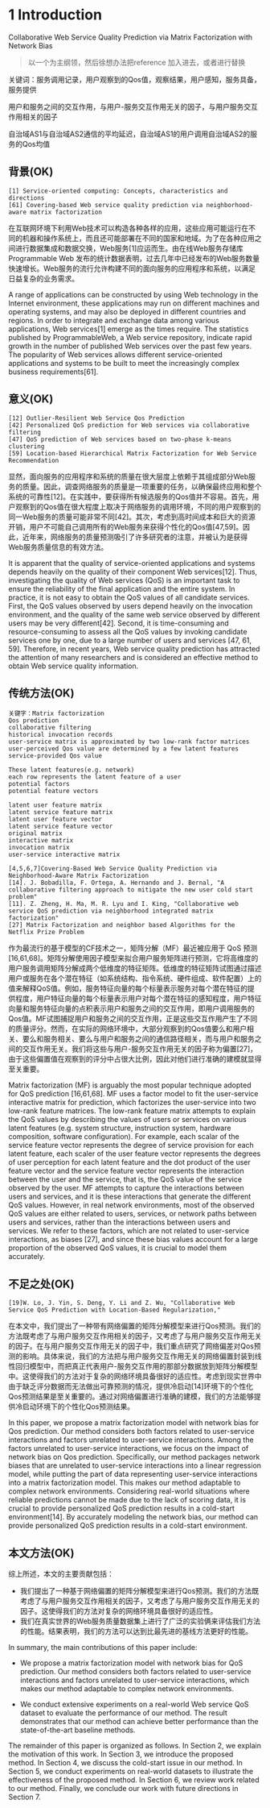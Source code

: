 # 1 Introduction

Collaborative Web Service Quality Prediction via Matrix Factorization with Network Bias

> 以一个为主纲领，然后徐想办法把reference 加入进去，或者进行替换

关键词：服务调用记录，用户观察到的Qos值，观察结果，用户感知，服务具备，服务提供

用户和服务之间的交互作用，与用户-服务交互作用无关的因子，与用户服务交互作用相关的因子

自治域AS1与自治域AS2通信的平均延迟，自治域AS1的用户调用自治域AS2的服务的Qos均值

## 背景(OK)

```
[1] Service-oriented computing: Concepts, characteristics and directions
[61] Covering-based Web service quality prediction via neighborhood-aware matrix factorization
```

在互联网环境下利用Web技术可以构造各种各样的应用，这些应用可能运行在不同的机器和操作系统上，而且还可能部署在不同的国家和地域。为了在各种应用之间进行数据集成和数据交换，Web服务[1]应运而生。由在线Web服务存储库 Programmable Web 发布的统计数据表明，过去几年中已经发布的Web服务数量快速增长。Web服务的流行允许构建不同的面向服务的应用程序和系统，以满足日益复杂的业务需求。

A range of applications can be constructed by using Web technology in the Internet environment, these applications may run on different machines and operating systems, and may also be deployed in different countries and regions. In order to integrate and exchange data among various applications, Web services[1] emerge as the times require. The statistics published by ProgrammableWeb, a Web service repository, indicate rapid growth in the number of published Web services over the past few years. The popularity of Web services allows different service-oriented applications and systems to be built to meet the increasingly complex business requirements[61].

## 意义(OK)

```
[12] Outlier-Resilient Web Service Qos Prediction
[42] Personalized QoS prediction for Web services via collaborative filtering
[47] QoS prediction of Web services based on two-phase k-means clustering
[59] Location-based Hierarchical Matrix Factorization for Web Service Recommendation
```

显然，面向服务的应用程序和系统的质量在很大层度上依赖于其组成部分Web服务的质量。因此，调查网络服务的质量是一项重要的任务，以确保最终应用和整个系统的可靠性[12]。在实践中，要获得所有候选服务的Qos值并不容易。首先，用户观察到的Qos值在很大程度上取决于网络服务的调用环境，不同的用户观察到的同一Web服务的质量可能非常不同[42]。其次，考虑到高时间成本和巨大的资源开销，用户不可能自己调用所有的Web服务来获得个性化的Qos值[47,59]。因此，近年来，网络服务的质量预测吸引了许多研究者的注意，并被认为是获得Web服务质量信息的有效方法。

It is apparent that the quality of service-oriented applications and systems depends heavily on the quality of their component Web services[12]. Thus, investigating the quality of Web services (QoS) is an important task to ensure the reliability of the final application and the entire system. In practice, it is not easy to obtain the QoS values of all candidate services. First, the QoS values observed by users depend heavily on the invocation environment, and the quality of the same web service observed by different users may be very different[42]. Second, it is time-consuming and resource-consuming to assess all the QoS values by invoking candidate services one by one, due to a large number of users and services [47, 61, 59]. Therefore, in recent years, Web service quality prediction has attracted the attention of many researchers and is considered an effective method to obtain Web service quality information.



## 传统方法(OK)

```
关键字：Matrix factorization
Qos prediction
collaborative filtering
historical invocation records
user-service matrix is approximated by two low-rank factor matrices
user-perceived Qos value are determined by a few latent features
service-provided Qos value

These latent features(e.g. network)
each row represents the latent feature of a user
potential factors
potential feature vectors

latent user feature matrix
latent service feature matrix
latent user feature vector
latent service feature vector
original matrix
interactive matrix
invocation matrix
user-service interactive matrix
```

```
[4,5,6,7]Covering-Based Web Service Quality Prediction via Neighborhood-Aware Matrix Factorization
[14]. J. Bobadilla, F. Ortega, A. Hernando and J. Bernal, "A collaborative filtering approach to mitigate the new user cold start problem"
[11]. Z. Zheng, H. Ma, M. R. Lyu and I. King, "Collaborative web service QoS prediction via neighborhood integrated matrix factorization"
[27] Matrix Factorization and neighbor based Algorithms for the Netflix Prize Problem
```

作为最流行的基于模型的CF技术之一，矩阵分解（MF）最近被应用于 QoS 预测[16,61,68]。矩阵分解使用因子模型来拟合用户服务矩阵进行预测，它将高维度的用户服务调用矩阵分解成两个低维度的特征矩阵。低维度的特征矩阵试图通过描述用户或服务在各个潜在特征（如系统结构、指令系统、硬件组成、软件配置）上的值来解释QoS值。例如，服务特征向量的每个标量表示服务对每个潜在特征的提供程度，用户特征向量的每个标量表示用户对每个潜在特征的感知程度，用户特征向量和服务特征向量的点积表示用户和服务之间的交互作用，即用户调用服务的Qos值。MF试图捕捉用户和服务之间的交互作用，正是这些交互作用产生了不同的质量评分。然而，在实际的网络环境中，大部分观察到的Qos值要么和用户相关、要么和服务相关、要么与用户和服务之间的通信路径相关，而与用户和服务之间的交互作用无关。我们将这些与用户-服务交互作用无关的因子称为偏置[27]，由于这些偏置值在观察到的评分中占很大比例，因此对他们进行准确的建模就显得至关重要。

Matrix factorization (MF) is arguably the most popular technique adopted for QoS prediction [16,61,68]. MF uses a factor model to fit the user-service interactive matrix for prediction, which factorizes the user-service into two low-rank feature matrices. The low-rank feature matrix attempts to explain the QoS values by describing the values of users or services on various latent features (e.g. system structure, instruction system, hardware composition, software configuration). For example, each scalar of the service feature vector represents the degree of service provision for each latent feature, each scaler of the user feature vector represents the degrees of user perception for each latent feature and the dot product of the user feature vector and the service feature vector represents the interaction between the user and the service, that is, the QoS value of the service observed by the user. MF attempts to capture the interactions between users and services, and it is these interactions that generate the different QoS values. However, in real network environments, most of the observed QoS values are either related to users, services, or network paths between users and services, rather than the interactions between users and services. We refer to these factors, which are not related to user-service interactions, as biases [27], and since these bias values account for a large proportion of the observed QoS values, it is crucial to model them accurately.



## 不足之处(OK)

```
[19]W. Lo, J. Yin, S. Deng, Y. Li and Z. Wu, "Collaborative Web Service QoS Prediction with Location-Based Regularization,"
```

在本文中，我们提出了一种带有网络偏置的矩阵分解模型来进行Qos预测。我们的方法既考虑了与用户服务交互作用相关的因子，又考虑了与用户服务交互作用无关的因子。在与用户服务交互作用无关的因子中，我们重点研究了网络偏差对Qos预测的影响。具体来说，我们的方法把与用户服务交互作用无关的网络偏置封装到线性回归模型中，而把真正代表用户-服务交互作用的那部分数据放到矩阵分解模型中。这使得我们的方法对于复杂的网络环境具备很好的适应性。考虑到现实世界中由于缺乏评分数据而无法做出可靠预测的情况，提供冷启动[14]环境下的个性化Qos预测结果是至关重要的。通过对网络偏置进行准确的建模，我们的方法能够提供冷启动环境下的个性化Qos预测结果。

In this paper, we propose a matrix factorization model with network bias for Qos prediction. Our method considers both factors related to user-service interactions and factors unrelated to user-service interactions. Among the factors unrelated to user-service interactions, we focus on the impact of network bias on Qos prediction. Specifically, our method packages network biases that are unrelated to user-service interactions into a linear regression model, while putting the part of data representing user-service interactions into a matrix factorization model. This makes our method adaptable to complex network environments. Considering real-world situations where reliable predictions cannot be made due to the lack of scoring data, it is crucial to provide personalized QoS prediction results in a cold-start environment[14]. By accurately modeling the network bias, our method can provide personalized QoS prediction results in a cold-start environment.



## 本文方法(OK)

综上所述，本文的主要贡献包括：

* 我们提出了一种基于网络偏置的矩阵分解模型来进行Qos预测。我们的方法既考虑了与用户服务交互作用相关的因子，又考虑了与用户服务交互作用无关的因子。这使得我们的方法对复杂的网络环境具备很好的适应性。
* 我们在真实世界的Web服务质量数据集上进行了广泛的实验俩来评估我们方法的性能。结果表明，我们的方法可以达到比最先进的基线方法更好的性能。



In summary, the main contributions of this paper include:

* We propose a matrix factorization model with network bias for QoS prediction. Our method considers both factors related to user-service interactions and factors unrelated to user-service interactions, which makes our method adaptable to complex network environments.

* We conduct extensive experiments on a real-world Web service QoS dataset to evaluate the performance of our method. The result demonstrates that our method can achieve better performance than the state-of-the-art baseline methods.

The remainder of this paper is organized as follows. In Section 2, we explain the motivation of this work. In Section 3, we introduce the proposed method. In Section 4, we discuss the cold-start issue in our method. In Section 5, we conduct experiments on real-world datasets to illustrate the effectiveness of the proposed method. In Section 6, we review work related to our method. Finally, we conclude our work with future directions in Section 7.

